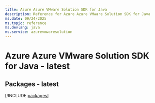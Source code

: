 ```yaml
---
title: Azure Azure VMware Solution SDK for Java
description: Reference for Azure Azure VMware Solution SDK for Java
ms.date: 09/24/2025
ms.topic: reference
ms.devlang: java
ms.service: azurevmwaresolution
---
```

# Azure Azure VMware Solution SDK for Java - latest
## Packages - latest
[!INCLUDE [packages](azure-vmware-solution-index.md)]